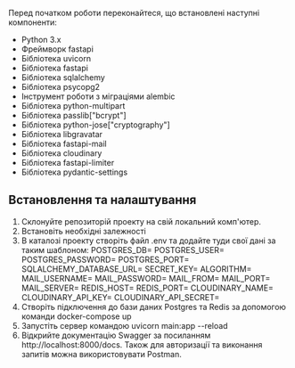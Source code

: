Перед початком роботи переконайтеся, що встановлені наступні компоненти:

- Python 3.x
- Фреймворк fastapi
- Бібліотека uvicorn
- Бібліотека fastapi
- Бібліотека sqlalchemy
- Бібліотека psycopg2
- Інструмент роботи з міграціями alembic
- Бібліотека python-multipart
- Бібліотека passlib["bcrypt"]
- Бібліотека python-jose["cryptography"]
- Бібліотека libgravatar
- Бібліотека fastapi-mail
- Бібліотека cloudinary
- Бібліотека fastapi-limiter
- Бібліотека pydantic-settings


## Встановлення та налаштування

1. Склонуйте репозиторій проекту на свій локальний комп'ютер.
2. Встановіть необхідні залежності
3. В каталозі проекту створіть файл .env та додайте туди свої дані за таким шаблоном:
POSTGRES_DB=
POSTGRES_USER=
POSTGRES_PASSWORD=
POSTGRES_PORT=
SQLALCHEMY_DATABASE_URL=
SECRET_KEY=
ALGORITHM=
MAIL_USERNAME=
MAIL_PASSWORD=
MAIL_FROM=
MAIL_PORT=
MAIL_SERVER=
REDIS_HOST=
REDIS_PORT=
CLOUDINARY_NAME=
CLOUDINARY_API_KEY=
CLOUDINARY_API_SECRET=
4. Створіть підключення до бази даних Postgres та Redis за допомогою команди  docker-compose up
5. Запустіть сервер командою uvicorn main:app --reload
6. Відкрийте документацію Swagger за посиланням http://localhost:8000/docs. Також для авторизації та виконання запитів можна використовувати Postman.

